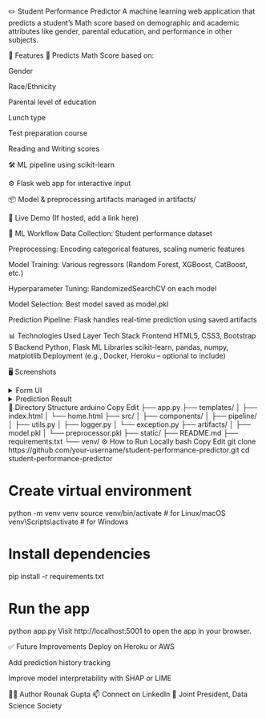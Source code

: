 ✏️ Student Performance Predictor
A machine learning web application that predicts a student’s Math score based on demographic and academic attributes like gender, parental education, and performance in other subjects.

📌 Features
🎯 Predicts Math Score based on:

Gender

Race/Ethnicity

Parental level of education

Lunch type

Test preparation course

Reading and Writing scores

🛠️ ML pipeline using scikit-learn

⚙️ Flask web app for interactive input

📦 Model & preprocessing artifacts managed in artifacts/

🚀 Live Demo
(If hosted, add a link here)

🧠 ML Workflow
Data Collection: Student performance dataset

Preprocessing: Encoding categorical features, scaling numeric features

Model Training: Various regressors (Random Forest, XGBoost, CatBoost, etc.)

Hyperparameter Tuning: RandomizedSearchCV on each model

Model Selection: Best model saved as model.pkl

Prediction Pipeline: Flask handles real-time prediction using saved artifacts

📊 Technologies Used
Layer	Tech Stack
Frontend	HTML5, CSS3, Bootstrap 5
Backend	Python, Flask
ML Libraries	scikit-learn, pandas, numpy, matplotlib
Deployment	(e.g., Docker, Heroku – optional to include)

🖥️ Screenshots
<details> <summary>Form UI</summary>
![form UI screenshot here]

</details> <details> <summary>Prediction Result</summary>
![prediction result screenshot here]

</details>
📁 Directory Structure
arduino
Copy
Edit
├── app.py
├── templates/
│   ├── index.html
│   └── home.html
├── src/
│   ├── components/
│   ├── pipeline/
│   ├── utils.py
│   ├── logger.py
│   └── exception.py
├── artifacts/
│   ├── model.pkl
│   └── preprocessor.pkl
├── static/
├── README.md
├── requirements.txt
└── venv/
⚙️ How to Run Locally
bash
Copy
Edit
git clone https://github.com/your-username/student-performance-predictor.git
cd student-performance-predictor

# Create virtual environment
python -m venv venv
source venv/bin/activate  # for Linux/macOS
venv\Scripts\activate     # for Windows

# Install dependencies
pip install -r requirements.txt

# Run the app
python app.py
Visit http://localhost:5001 to open the app in your browser.

✅ Future Improvements
Deploy on Heroku or AWS

Add prediction history tracking

Improve model interpretability with SHAP or LIME

🙋‍♂️ Author
Rounak Gupta
📫 Connect on LinkedIn
🚀 Joint President, Data Science Society